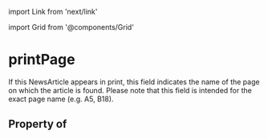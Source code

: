 import Link from 'next/link'
  
import Grid from '@components/Grid'

# printPage

If this NewsArticle appears in print, this field indicates the name of the page on which the article is found. Please note that this field is intended for the exact page name (e.g. A5, B18).

## Property of




